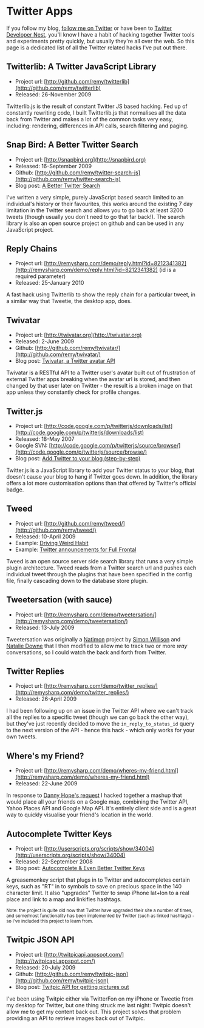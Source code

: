 # Twitter Apps

If you follow my blog, [follow me on Twitter](http://twitter.com/rem) or have been to [Twitter Developer Nest](http://twitterdevelopernest.com), you'll know I have a habit of hacking together Twitter tools and experiments pretty quickly, but usually they're all over the web. So this page is a dedicated list of all the Twitter related hacks I've put out there.

## Twitterlib: A Twitter JavaScript Library

* Project url: [http://github.com/remy/twitterlib](http://github.com/remy/twitterlib)
* Released: 26-November 2009

Twitterlib.js is the result of constant Twitter JS based hacking. Fed up of constantly rewriting code, I built Twitterlib.js that normalises all the data back from Twitter and makes a lot of the common tasks very easy, including: rendering, differences in API calls, search filtering and paging.

## Snap Bird: A Better Twitter Search

* Project url: [http://snapbird.org](http://snapbird.org)
* Released: 16-September 2009
* Github: [http://github.com/remy/twitter-search-js](http://github.com/remy/twitter-search-js)
* Blog post: [A Better Twitter Search](http://remysharp.com/2009/09/16/a-better-twitter-search/)

I've written a very simple, purely JavaScript based search limited to an individual's history or their favourites, this works around the existing 7 day limitation in the Twitter search and allows you to go back at least 3200 tweets (though usually you don't need to go that far back!).  The search library is also an open source project on github and can be used in any JavaScript project.

## Reply Chains

* Project url: [http://remysharp.com/demo/reply.html?id=8212341382](http://remysharp.com/demo/reply.html?id=8212341382) (id is a required parameter)
* Released: 25-January 2010

A fast hack using Twitterlib to show the reply chain for a particular tweet, in a similar way that Tweetie, the desktop app, does.

## Twivatar

* Project url: [http://twivatar.org](http://twivatar.org)
* Released: 2-June 2009
* Github: [http://github.com/remy/twivatar/](http://github.com/remy/twivatar/)
* Blog post: [Twivatar, a Twitter avatar API](http://remysharp.com/2009/06/02/twivatar-a-twitter-avatar-api/)

Twivatar is a RESTful API to a Twitter user's avatar built out of frustration of external Twitter apps breaking when the avatar url is stored, and then changed by that user later on Twitter - the result is a broken image on that app unless they constantly check for profile changes.

## Twitter.js

* Project url: [http://code.google.com/p/twitterjs/downloads/list](http://code.google.com/p/twitterjs/downloads/list)
* Released: 18-May 2007
* Google SVN: [http://code.google.com/p/twitterjs/source/browse/](http://code.google.com/p/twitterjs/source/browse/)
* Blog post: [Add Twitter to your blog (step-by-step)](http://remysharp.com/2007/05/18/add-twitter-to-your-blog-step-by-step/)

Twitter.js is a JavaScript library to add your Twitter status to your blog, that doesn't cause your blog to hang if Twitter goes down. In addition, the library offers a lot more customisation options than that offered by Twitter's official badge.

## Tweed

* Project url: [http://github.com/remy/tweed/](http://github.com/remy/tweed/)
* Released: 10-April 2009
* Example: [Driving Weird Habit](http://weirdhabit.com/)
* Example: [Twitter announcements for Full Frontal](http://2009.full-frontal.org)

Tweed is an open source server side search library that runs a very simple plugin architecture.  Tweed reads from a Twitter search url and pushes each individual tweet through the plugins that have been specified in the config file, finally cascading down to the database store plugin.

## Tweetersation (with sauce)

* Project url: [http://remysharp.com/demo/tweetersation/](http://remysharp.com/demo/tweetersation/)
* Released: 13-July 2009

Tweetersation was originally a [Natimon](http://natimon.com/) project by [Simon Willison](http://simonwillison.net) and [Natalie Downe](http://natbat.net/) that I then modified to allow me to track two or more *way* conversations, so I could watch the back and forth from Twitter.

## Twitter Replies

* Project url: [http://remysharp.com/demo/twitter_replies/](http://remysharp.com/demo/twitter_replies/)
* Released: 26-April 2009

I had been following up on an issue in the Twitter API where we can't track all the replies to a specific tweet (though we can go back the other way), but they've just recently decided to move the <code>in\_reply\_to\_status\_id</code> query to the next version of the API - hence this hack - which only works for your own tweets.

## Where's my Friend?

* Project url: [http://remysharp.com/demo/wheres-my-friend.html](http://remysharp.com/demo/wheres-my-friend.html)
* Released: 22-June 2009

In response to [Danny Hope's request](http://twitter.com/yandle/status/2276903049) I hacked together a mashup that would place all your friends on a Google map, combining the Twitter API, Yahoo Places API and Google Map API.  It's entirely client side and is a great way to quickly visualise your friend's location in the world.

## Autocomplete Twitter Keys

* Project url: [http://userscripts.org/scripts/show/34004](http://userscripts.org/scripts/show/34004)
* Released: 22-September 2008
* Blog post: [Autocomplete & Even Better Twitter Keys](http://remysharp.com/2008/09/22/autocomplete-even-better-twitter-keys/)

A greasemonkey script that plugs in to Twitter and autocompletes certain keys, such as "RT" in to symbols to save on precious space in the 140 character limit. It also "upgrades" Twitter to swap iPhone lat+lon to a real place and link to a map and linkifies hashtags.

<small>Note: the project is quite old now that Twitter have upgraded their site a number of times, and some/most functionality has been implemented by Twitter (such as linked hashtags) - so I've included this project to learn from.</small>

## Twitpic JSON API

* Project url: [http://twitpicapi.appspot.com/](http://twitpicapi.appspot.com/)
* Released: 20-July 2009
* Github: [http://github.com/remy/twitpic-json](http://github.com/remy/twitpic-json)
* Blog post: [Twitpic API for getting pictures out](http://remysharp.com/2009/07/20/twitpic-api-for-getting-pictures-out/)

I've been using Twitpic either via TwitterFon on my iPhone or Tweetie from my desktop for Twitter, but one thing struck me last night: Twitpic doesn't allow me to get my content back out.  This project solves that problem providing an API to retrieve images back out of Twitpic.

